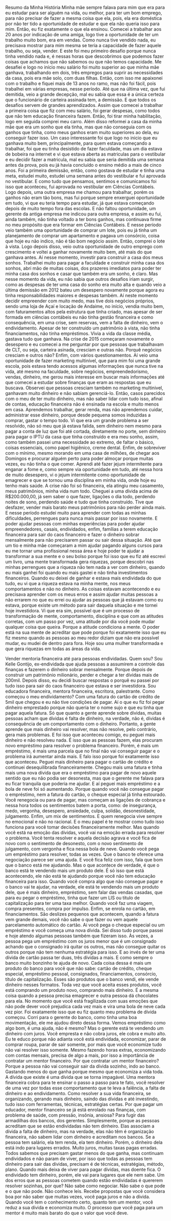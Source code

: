 Resumo da Minha História
Minha mãe sempre falava para mim que era para eu estudar para ser alguém na vida, ou melhor, para ter um bom emprego, para não precisar de fazer a mesma coisa que ela, pois, ela era doméstica por não ter tido a oportunidade de estudar e que ela não queria isso para mim. Então, eu fiz exatamente o que ela ensinou.
Comecei a trabalhar aos 20 anos por indicação de uma amiga, logo tive a oportunidade de ter um trabalho muito bom, era em vendas. Como nunca tive vendido nada, eu precisava mostrar para mim mesma se teria a capacidade de fazer aquele trabalho, ou seja, vender. E este foi meu primeiro desafio porque nunca tinha vendido nada e, é nessas horas que descobrimos que podemos fazer coisas que achamos que não sabemos ou que não temos capacidade. Me desafiei e logo no início meu salário foi muito superior ao que minha mãe ganhava, trabalhando em dois, três empregos para suprir as necessidades da casa, pois era mãe solo, com duas filhas. Então, com isso me apaixonei com o trabalho e fiquei mais de 13 anos no ramo, mas não foi fácil, pois trabalhei em várias empresas, nesse período. Até que na última vez, que fui demitida, veio a grande decepção, mal eu sabia que essa é a única certeza que o funcionário de carteira assinada tem, a demissão. E que todos os desafios servem de grandes aprendizados.
Assim que comecei a trabalhar a primeira coisa que fiz com meu salário, foi gerar despesas, como todos que não tem educação financeira fazem. Então, foi tirar minha habilitação, logo em seguida comprei meu carro. Além disso reformei a casa da minha mãe que era um sonho que ela tinha, mas que não conseguia com os ganhos que tinha, como meus ganhos eram muito superiores ao dela, eu conseguir fazer isso.
Um caso interessante foi que logo no inicio que eu ganhava muito bem, principalmente, para quem estava começando a trabalhar, foi que eu tinha desistido de fazer faculdade, mas um dia estava de bobeira na internet e vi que estava aberta as matriculas para o vestibular e eu decidir fazer a matricula, mal eu sabia que seria demitida uma semana antes da prova, pois eu já havia concluído o ensino médio a mais de cinco anos. Foi a primeira demissão, então, como gostava de estudar e tinha uma meta, estudei muito, estudei uma semana antes do vestibular e fui aprovada no vestibular. E como tudo que pensamos, sentimos e comunicamos foi isso que aconteceu, fui aprovada no vestibular em Ciências Contábeis. Logo depois, uma outra empresa me chamou para trabalhar, porém os ganhos não eram tão bons, mas fui porque sempre enxerguei oportunidade em tudo, vi que eu teria tempo para estudar, já que estava começando depois de muito tempo fora das escolas. E não faltou oportunidade, um gerente da antiga empresa me indicou para outra empresa, e assim eu fui, ainda também, não tinha voltado a ter bons ganhos, mas continuava firme no meu propósito que era formar em Ciências Contábeis. E nesse período veio também uma oportunidade de comprar um lote, pois eu já tinha um planejamento de comprar um apartamento e pagava um consórcio, coisa que hoje eu não indico, não é tão bom negócio assim. Então, comprei o lote à vista. Logo depois disso, veio outra oportunidade de outro emprego com crescimento e voltei a ganhar novamente muito bem, até mais do que ganhava antes. Aí nesse momento, investir para construir a casa dos meus sonhos. Trabalhei muito para pagar a faculdade e construir minha casa dos sonhos, abri mão de muitas coisas, dos prazeres imediatos para poder ter minha casa dos sonhos e casar que também era um sonho, é claro.
Mas nesse momento da vida, eu não sabia que outros desafios iriam surgir, como as despesas de ter uma casa do sonho era muito alta e quando veio a última demissão em 2012 bateu um desespero novamente porque agora eu tinha responsabilidades maiores e despesas também. Aí neste momento decidir empreender com muito medo, mas tive dois negócios próprios, sendo uma loja de Açaí e locação de Andaime, no início, vendia muito bem, com faturamentos altos pela estrutura que tinha criado, mas apesar de ser formada em ciências contábeis eu não tinha gestão financeira e como consequência, em uma crise, sem reservas, vem a falta de dinheiro, vem o endividamento. Apesar de ter construído um patrimônio à vista, não tinha financiamentos, não tinha empréstimos. Vivia a vida da classe média, gastava tudo que ganhava. Na crise de 2015 começaram novamente o desespero e eu comecei a me perguntar por que pessoas que trabalhavam de CLT, ou seja, carteira asinada, cresciam e outras não. Porquê negócios cresciam e outros não? Enfim, com vários questionamentos. Aí veio uma oportunidade de fazer marketing multinível, que para mim foi uma grande escola, pois estava tendo acessos algumas informações que nunca tive na vida, até mesmo na faculdade, sobre negócios, empreendedorismo, vendas, dinheiro, me gerou mais interesse em buscar mais informações até que comecei a estudar sobre finanças que eram as respostas que eu buscava. Observei que pessoas cresciam também no marketing multinivel, ganhavam muito dinheiro e não sabiam gerenciá-lo. Então, casos parecidos com o meu de ter muito dinheiro, mas não saber lidar com tudo isso, afinal de contas, educação financeira não é ensinada na escola e muito menos em casa. Aprendemos trabalhar, gerar renda, mas não aprendemos cuidar, administrar esse dinheiro, porque desde pequena somos induzidas a comprar, gastar o tempo todo.
Vi que era um grande problema a ser resolvido, não só meu que já estava falida, sem dinheiro nem mesmo para pagar a conta de luz que foi até cortada, diretamente no porte, sem dinheiro para pagar o IPTU da casa que tinha construído e era meu sonho, assim, como também passei uma necessidade ao extremo, de faltar o básico, coisas essenciais, como papel higiênico, creme dental. Enfim, de sobreviver com o mínimo, mesmo morando em uma casa de milhões, de chegar aos Domingos e procurar alguém perto para poder almoçar porque muitas vezes, eu não tinha o que comer. Aprendi até fazer jejum intermitente para enganar a fome e, como sempre via oportunidade em tudo, até nessa hora de muito desespero, vi o jejum intermitente como oportunidade de emagrecer e que se tornou uma disciplina em minha vida, onde hoje eu tenho mais saúde.
A crise não foi só financeira, ela atingiu meu casamento, meus patrimônios, minha vida num todo. Cheguei a uma dívida acima de R$200.000,00, já sem saber o que fazer, ligações o dia todo, perdendo noites de sono, perdendo saúde e tudo que tinha construído. Tive que desfazer, vender mais barato meus patrimônios para não perder ainda mais. E nesse período estudei muito para aprender com todas as minhas dificuldades, perrengues para nunca mais passar por isso novamente. E poder ajudar pessoas com minhas experiências para poder ajudar empreendedores, casais, endividados, enfim, famílias a terem educação financeira para sair do caos financeiro e fazer o dinheiro sobrar mensalmente para não precisarem passar ou sair dessa situação.
Até que um tio e minha mãe começaram a mim ajudar pagando alguns cursos para eu me tornar uma profissional nessa área e hoje poder te ajudar a transformar a sua mente e o seu bolso porque foi isso que eu fiz até escrevi um livro, uma mente transformada gera riquezas, porque descobri nas minhas perrengues que a riqueza não tem nada a ver com dinheiro, quando eu mais ganhei foi quando eu mais gastei e não tinha investimentos financeiros.
Quando eu deixei de ganhar e estava mais endividada do que tudo, eu vi que a riqueza estava na minha mente, nos meus comportamentos e não no dinheiro. As coisas estavam acontecendo e eu precisava aprender com os meus erros e assim ajudar muitas pessoas a não errarem no que eu errei ou ajudar as pessoas que já estavam como eu estava, porque existe um método para sair daquela situação e me tornei hoje investidora. Vi que era sim, possível que é um processo de transformação de mente, comportamento, disciplina e que com as atitudes corretas, com um passo por vez, uma atitude por dia você pode mudar qualquer coisa que queira. Porque a atitude condiciona a mente.
O poder está na sua mente de acreditar que pode porque foi exatamente isso que eu fiz mesmo quando as pessoas ao meu redor diziam que não era possível mudar, eu mudei de dentro para fora. Hoje sou uma mulher transformada e que gera riquezas em todas as áreas da vida. 

Vender mentoria financeira até para pessoas endividadas.
Quem sou?
Sou Kelle Gontijo, ex-endividada que ajuda pessoas a assumirem a controle das finanças e fazerem o dinheiro sobrar mensalmente. Porque depois de construir um patrimônio milionário, perder e chegar a ter dívidas mais de 200mil. Depois disso, eu decidi buscar respostas o porquê eu passei por tudo isso para sair do caos financeiro que estava e ser investidora.
Sou educadora financeira, mentora financeira, escritora, palestrante.
Como começou o meu endividamento?
Com uma fatura do cartão de crédito de 5mil que chegou e eu não tive condições de pagar. Aí o que eu fiz foi pegar dinheiro emprestado porque não queria ter o nome sujo e que eu tinha que pagar aquela fatura. Só que quanto a gente aprende sobre dívidas, muitas pessoas acham que dívidas é falta de dinheiro, na verdade, não é, dívidas é consequência de um comportamento com o dinheiro. Portanto, a gente aprende que mais dinheiro vai resolver, mas não resolve, pelo contrário, gera mais problemas.
E foi isso que aconteceu comigo, eu peguei mais dinheiro e não resolveu nada. É isso que as pessoas fazem, elas procuram novo empréstimo para resolver o problema financeiro. Porém, é mais um empréstimo, é mais uma parcela que no final não vai conseguir pagar e o problema irá aumentar ainda mais.
E falo isso porque foi exatamente isso que aconteceu. Peguei mais dinheiro para pagar o cartão de crédito e continuei desequilibrada financeiramente.
Chegou mais uma fatura e tinha mais uma nova dívida que era o empréstimo para pagar de novo aquele sentido que eu não podia ser desonesta, mas que o gerente me falava para eu ficar tranquila que poderia me ajudar. E aí peguei mais empréstimo e a bola de neve foi só aumentando. Porque quando você não consegue pagar o empréstimo, nem a fatura do cartão, o cheque especial já tinha estourado.
Você renegocia ou para de pagar, mas começam as ligações de cobrança e nessa hora todos os sentimentos batem a porta, como: de insegurança, medo, vergonha, desespero, ansiedade, culpa, solidão, desonestidade, julgamento. Enfim, um mix de sentimentos. E quem renegocia vive sempre no emocional e não no racional.
E o meu papel é te mostrar como tudo isso funciona para você tomar decisões financeiramente melhor. Mas quando você está na emoção das dívidas, você vai na emoção errada para resolver o problema. Você tenta resolver e aquela decisão agrava e você fica de novo com o sentimento de desonesto, com o novo sentimento de julgamento, com vergonha e fica nessa bola de neve.
Quando você pega um empréstimo para resolver, todas as vezes. Que o banco te oferece uma negociação parece ser uma ajuda. E você fica feliz com isso, fala que bom que o banco está me ajudando. Mas o que acontece de verdade, é que o banco está te vendendo mais um produto dele. É só isso que está acontecendo, ele não está te ajudando porque você não tem educação financeira para isso.
Quando você compra algo que não consegue pagar e o banco vai te ajudar, na verdade, ele está te vendendo mais um produto dele, que é mais dinheiro, empréstimo, sem falar das vendas casadas, que para eu pegar o empréstimo, tinha que fazer um LIS ou titulo de capitalização para ter uma taxa melhor.
Quando você faz uma viagem, compra presentes, compra por impulso. Enfim, se enrola no cartão, em financiamentos. São deslizes pequenos que acontecem, quando a fatura vem grande demais, você não sabe o que fazer ou vem aquele parcelamento automático do cartão.
Ai você pega o cheque especial ou um empréstimo e você começa uma nova dívida. Sei disso tudo porque passei e hoje atendo algumas pessoas também que fizeram isso.
Às vezes, a pessoa pega um empréstimo com os juros menor que é um consignado achando que o consignado irá quitar os outros, mas não consegue quitar os outros porque não tem nenhuma estratégia para isso. E ao invés de ter uma dívida de cartão passa ter duas, três dívidas a mais. E como sempre o banco muito bonzinho te ajuda de novo.
Cada coisa dessa é mais um produto do banco para você que não sabe: cartão de crédito, cheque especial, empréstimo pessoal, consignados, financiamentos, consórcio, título de capitalização. Esses são produtos que o banco vendi, ele vende dinheiro nesses formatos. Toda vez que você aceita esses produtos, você está comprando um produto novo, comprando mais dinheiro.
É a mesma coisa quando a pessoa precisa emagrecer e outra pessoa dá chocolates para ela.
No momento que você está fragilizada com suas emoções que não pode dever você prejudica cada vez mais e vira uma bola de neve cada vez pior.
Foi exatamente isso que eu fiz quanto meu problema de dívida começou. Corri para o gerente do banco, como tinha uma boa movimentação, ele me ajudou direto dessa forma.
Vemos empréstimo como algo bom, é uma ajuda, não é mesmo? Mas o gerente está te vendendo um dinheiro com juros. Você empresta e não cobra juros, ele cobra e muito alto.
Eu te educo porque não adianta você está endividada, economizar, parar de comprar roupa, parar de sair somente, por mais que você economize tudo não vai resolver isso somente. Mesmo fazendo horas extras, economizando com contas mensais, precisa de algo a mais, por isso a importância de contratar um mentor financeiro.
Por que contratar um mentor financeiro?
Porque a pessoa não vai conseguir sair da dívida sozinho, indo ao banco. Gastando menos do que ganha porque mesmo que economiza a vida toda. A dívida que existe é uma dívida que se torna impagável.
Uma mentora financeira cobra para te ensinar o passo a passo para te fato, você resolver de uma vez por todas esse comportamento que te leva a falência, a falta de dinheiro e ao endividamento. Como resolver a sua vida financeira, se organizando, gerando mais dinheiro, saindo das dívidas e até investindo, tudo isso com ferramentas, técnicas, estratégias certas.
Por que pagar um educador, mentor financeiro se já está enrolado nas finanças, com problema de saúde, com pressão, insônia, ansiosa?
Para fugir das armadilhas dos bancos, dos gerentes. Simplesmente, porque as pessoas acreditam que se estão endividadas não tem dinheiro. Elas associam a dívida a falta de dinheiro, mas na verdade, elas não têm é organização financeira, não sabem lidar com dinheiro e acreditam nos bancos. Se a pessoa tem salário, ela tem renda, ela tem dinheiro. Porém, o dinheiro dela está indo para lugares errados. Muito juros, muitas taxas pagas erradas. Todos sabemos que precisam gastar menos do que ganha, mas continuam endividados e não param de viver, por isso que todas as pessoas tem dinheiro para sair das dívidas, precisam é de técnicas, estratégias, método, plano. Quando mais deixa de viver para pagar dívidas, mas doente fica.
O endividado tem dinheiro, porém, ele vai para lugares que ele nem sabe.
Um dos erros que as pessoas cometem quando estão endividadas é quererem resolver sozinhas, por que?
Não sabe como negociar.
Não sabe o que pode e o que não pode.
Não conhece leis.
Recebe propostas que você considera boa por não saber que muitas vezes, você paga juros e não a dívida.
Quando você tem o conhecimento certo, quanto tem um mentor, você reduz a sua dívida e economiza muito.
O processo que você paga para um mentor é muito mais barato do que o valor que você deve.